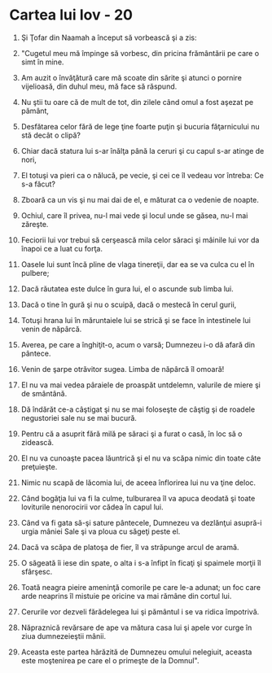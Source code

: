 # Cartea lui Iov - 20

1. Şi Ţofar din Naamah a început să vorbească şi a zis: 

2. "Cugetul meu mă împinge să vorbesc, din pricina frământării pe care o simt în mine. 

3. Am auzit o învăţătură care mă scoate din sărite şi atunci o pornire vijelioasă, din duhul meu, mă face să răspund. 

4. Nu ştii tu oare că de mult de tot, din zilele când omul a fost aşezat pe pământ, 

5. Desfătarea celor fără de lege ţine foarte puţin şi bucuria făţarnicului nu stă decât o clipă? 

6. Chiar dacă statura lui s-ar înălţa până la ceruri şi cu capul s-ar atinge de nori, 

7. El totuşi va pieri ca o nălucă, pe vecie, şi cei ce îl vedeau vor întreba: Ce s-a făcut? 

8. Zboară ca un vis şi nu mai dai de el, e măturat ca o vedenie de noapte. 

9. Ochiul, care îl privea, nu-l mai vede şi locul unde se găsea, nu-l mai zăreşte. 

10. Feciorii lui vor trebui să cerşească mila celor săraci şi mâinile lui vor da înapoi ce a luat cu forţa. 

11. Oasele lui sunt încă pline de vlaga tinereţii, dar ea se va culca cu el în pulbere; 

12. Dacă răutatea este dulce în gura lui, el o ascunde sub limba lui. 

13. Dacă o tine în gură şi nu o scuipă, dacă o mestecă în cerul gurii, 

14. Totuşi hrana lui în măruntaiele lui se strică şi se face în intestinele lui venin de năpârcă. 

15. Averea, pe care a înghiţit-o, acum o varsă; Dumnezeu i-o dă afară din pântece. 

16. Venin de şarpe otrăvitor sugea. Limba de năpârcă îl omoară! 

17. El nu va mai vedea pâraiele de proaspăt untdelemn, valurile de miere şi de smântână. 

18. Dă îndărăt ce-a câştigat şi nu se mai foloseşte de câştig şi de roadele negustoriei sale nu se mai bucură. 

19. Pentru că a asuprit fără milă pe săraci şi a furat o casă, în loc să o zidească. 

20. El nu va cunoaşte pacea lăuntrică şi el nu va scăpa nimic din toate câte preţuieşte. 

21. Nimic nu scapă de lăcomia lui, de aceea înflorirea lui nu va ţine deloc. 

22. Când bogăţia lui va fi la culme, tulburarea îl va apuca deodată şi toate loviturile nenorocirii vor cădea în capul lui. 

23. Când va fi gata să-şi sature pântecele, Dumnezeu va dezlănţui asupră-i urgia mâniei Sale şi va ploua cu săgeţi peste el. 

24. Dacă va scăpa de platoşa de fier, îl va străpunge arcul de aramă. 

25. O săgeată îi iese din spate, o alta i s-a înfipt în ficaţi şi spaimele morţii îl sfârşesc. 

26. Toată neagra pieire ameninţă comorile pe care le-a adunat; un foc care arde neaprins îl mistuie pe oricine va mai rămâne din cortul lui. 

27. Cerurile vor dezveli fărădelegea lui şi pământul i se va ridica împotrivă. 

28. Năpraznică revărsare de ape va mătura casa lui şi apele vor curge în ziua dumnezeieştii mânii. 

29. Aceasta este partea hărăzită de Dumnezeu omului nelegiuit, aceasta este moştenirea pe care el o primeşte de la Domnul". 

